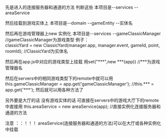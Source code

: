 先是进入的连接服务器和通道的方法 判断这些
    本项目是--services
                --areaService

然后挂载到游戏实体上
    本项目是--domain
                --gameEntity
                    --实体名

然后再在游戏管理器上new 实例化
        本项目是--services
                --gameClassicManager
                    //gameClassicManager为游戏类型
        例子：                  
            classicYard = new ClassicYard(manager.app, manager.event, gameId, point, roomId);
                            //ClassicYard为实体名

然后再在app.js中对应的游戏类型上挂载 用set("***",new ***(app)) 
                                    //***为游戏管理器名

然后在servers中的相同游戏类型下的remote中就可以用this.gameClassicManager = app.get('gameClassicManager');
                                                //this.*** = app.get('***');
然后就可以用各种方法了



另外要是大厅的话 没有游戏实体的话 可直接在servers中的游戏大厅下的remote中直接用
this.areaService = new areaService(app);
                    //直接实例化连接服务器和通道的方法

注意 ：：！！！
areaService(连接服务器和通道的方法)可以在大厅或各种实例化中挂载